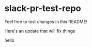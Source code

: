 # slack-pr-test-repo

Feel free to test changes in this README!

Here's an update that will fix things

hello
